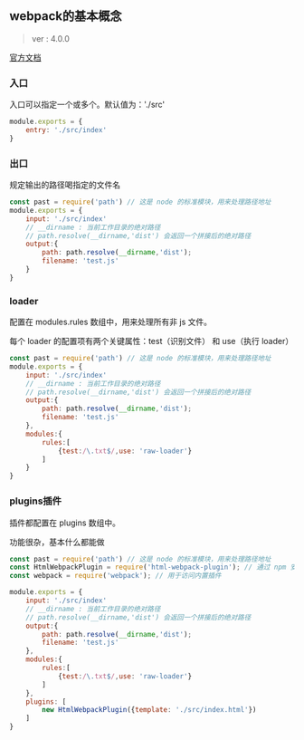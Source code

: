 ## webpack的基本概念
> ver : 4.0.0

[官方文档](https://www.webpackjs.com/concepts/)

### 入口
入口可以指定一个或多个。默认值为：'./src'
~~~JavaScript
module.exports = {
    entry: './src/index'
}
~~~
###  出口
规定输出的路径喝指定的文件名
~~~JavaScript
const past = require('path') // 这是 node 的标准模块，用来处理路径地址
module.exports = {
    input: './src/index'
    // __dirname : 当前工作目录的绝对路径
    // path.resolve(__dirname,'dist') 会返回一个拼接后的绝对路径
    output:{
        path: path.resolve(__dirname,'dist');
        filename: 'test.js'
    }
}
~~~
### loader
配置在 modules.rules 数组中，用来处理所有非 js 文件。

每个 loader 的配置项有两个关键属性：test（识别文件） 和 use（执行 loader）
~~~JavaScript
const past = require('path') // 这是 node 的标准模块，用来处理路径地址
module.exports = {
    input: './src/index'
    // __dirname : 当前工作目录的绝对路径
    // path.resolve(__dirname,'dist') 会返回一个拼接后的绝对路径
    output:{
        path: path.resolve(__dirname,'dist');
        filename: 'test.js'
    },
    modules:{
        rules:[
            {test:/\.txt$/,use: 'raw-loader'}
        ]
    }
}
~~~
### plugins插件
插件都配置在 plugins 数组中。

功能很杂，基本什么都能做
~~~JavaScript
const past = require('path') // 这是 node 的标准模块，用来处理路径地址
const HtmlWebpackPlugin = require('html-webpack-plugin'); // 通过 npm 安装
const webpack = require('webpack'); // 用于访问内置插件

module.exports = {
    input: './src/index'
    // __dirname : 当前工作目录的绝对路径
    // path.resolve(__dirname,'dist') 会返回一个拼接后的绝对路径
    output:{
        path: path.resolve(__dirname,'dist');
        filename: 'test.js'
    },
    modules:{
        rules:[
            {test:/\.txt$/,use: 'raw-loader'}
        ]
    },
    plugins: [
        new HtmlWebpackPlugin({template: './src/index.html'})
    ]
}
~~~